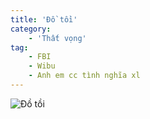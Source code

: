 ```yaml
---
title: 'Đồ tồi'
category: 
    - 'Thất vọng'
tag:
    - FBI
    - Wibu
    - Anh em cc tình nghĩa xl
---
```

![Đồ tồi](https://media1.tenor.com/m/i_sduhIDq9gAAAAd/loli-shomin.gif "Đồ tồi")
